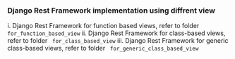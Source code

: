 ### Django Rest Framework implementation using diffrent view

i. Django Rest Framework for function based views, refer to folder ``` for_function_based_view```
ii. Django Rest Framework for class-based views,  refer to folder ``` for_class_based_view```
iii. Django Rest Framework for generic class-based views, refer to folder ``` for_generic_class_based_view```
